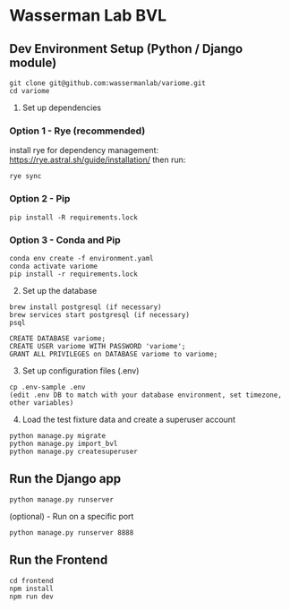 # Wasserman Lab BVL

## Dev Environment Setup (Python / Django module)

```
git clone git@github.com:wassermanlab/variome.git
cd variome
```

1. Set up dependencies

### Option 1 - Rye (recommended)
install rye for dependency management: https://rye.astral.sh/guide/installation/ then run:

```
rye sync
```

### Option 2 - Pip
```
pip install -R requirements.lock

```

### Option 3 - Conda and Pip
```
conda env create -f environment.yaml 
conda activate variome
pip install -r requirements.lock
```

2. Set up the database
```
brew install postgresql (if necessary)
brew services start postgresql (if necessary) 
psql

CREATE DATABASE variome;
CREATE USER variome WITH PASSWORD 'variome';
GRANT ALL PRIVILEGES on DATABASE variome to variome;
```

3. Set up configuration files (.env)
```
cp .env-sample .env
(edit .env DB to match with your database environment, set timezone, other variables)

```

4. Load the test fixture data and create a superuser account
```
python manage.py migrate
python manage.py import_bvl
python manage.py createsuperuser
```

## Run the Django app

```
python manage.py runserver
```
(optional) - Run on a specific port
```
python manage.py runserver 8888
```


## Run the Frontend

```
cd frontend
npm install
npm run dev
```

